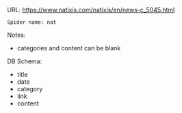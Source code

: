 URL: https://www.natixis.com/natixis/en/news-c_5045.html

    Spider name: nat

Notes:
- categories and content can be blank

DB Schema:
- title
- date
- category
- link
- content

